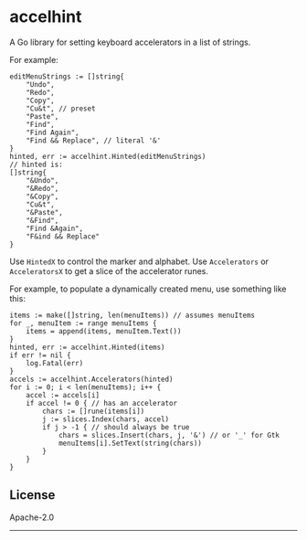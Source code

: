 # accelhint

A Go library for setting keyboard accelerators in a list of strings.

For example:

	editMenuStrings := []string{
		"Undo",
		"Redo",
		"Copy",
		"Cu&t", // preset
		"Paste",
		"Find",
		"Find Again",
		"Find && Replace", // literal '&'
	}
	hinted, err := accelhint.Hinted(editMenuStrings) 
	// hinted is:
	[]string{
		"&Undo",
		"&Redo",
		"&Copy",
		"Cu&t",
		"&Paste",
		"&Find",
		"Find &Again",
		"F&ind && Replace"
	}

Use `HintedX` to control the marker and alphabet.
Use `Accelerators` or `AcceleratorsX` to get a slice of the accelerator runes.

For example, to populate a dynamically created menu, use something like this:

	items := make([]string, len(menuItems)) // assumes menuItems
	for _, menuItem := range menuItems {
		items = append(items, menuItem.Text())
	}
	hinted, err := accelhint.Hinted(items)
	if err != nil {
		log.Fatal(err)
	}
	accels := accelhint.Accelerators(hinted)
	for i := 0; i < len(menuItems); i++ {
		accel := accels[i]
		if accel != 0 { // has an accelerator
			chars := []rune(items[i])
			j := slices.Index(chars, accel)
			if j > -1 { // should always be true
				chars = slices.Insert(chars, j, '&') // or '_' for Gtk
				menuItems[i].SetText(string(chars))
			}
		}
	}

## License

Apache-2.0

---
